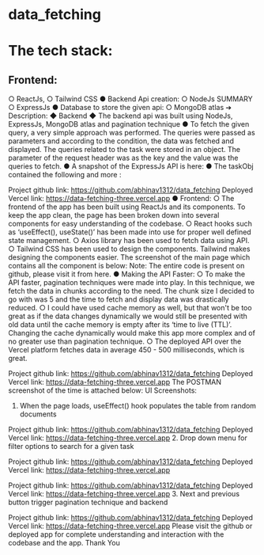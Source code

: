 # data_fetching
# The tech stack: 
## Frontend:
○ ReactJs,
○ Tailwind CSS
● Backend Api creation:
○ NodeJs
SUMMARY
 ○ ExpressJs
● Database to store the given api:
○ MongoDB atlas
➔ Description:
◆ Backend
◆ The backend api was built using NodeJs, ExpressJs, MongoDB atlas and pagination technique
● To fetch the given query, a very simple approach was performed. The queries were passed as parameters and according to the condition, the data was fetched and displayed. The queries related to the task were stored in an object. The parameter of the request header was as the key and the value was the queries to fetch.
● A snapshot of the ExpressJs API is here:
● The taskObj contained the following and more :
  
 Project github link: https://github.com/abhinav1312/data_fetching Deployed Vercel link: https://data-fetching-three.vercel.app
● Frontend:
○ The frontend of the app has been built using ReactJs and its components. To
keep the app clean, the page has been broken down into several components
for easy understanding of the codebase.
○ React hooks such as ‘useEffect(), useState()’ has been made into use for
proper well defined state management.
○ Axios library has been used to fetch data using API.
○ Tailwind CSS has been used to design the components. Tailwind makes
designing the components easier.
The screenshot of the main page which contains all the component is below:
Note: The entire code is present on github, please visit it from here.
● Making the API Faster:
○ To make the API faster, pagination techniques were made into play. In this
technique, we fetch the data in chunks according to the need. The chunk size I decided to go with was 5 and the time to fetch and display data was drastically reduced.
○ I could have used cache memory as well, but that won't be too great as if the data changes dynamically we would still be presented with old data until the cache memory is empty after its ‘time to live (TTL)’. Changing the cache dynamically would make this app more complex and of no greater use than pagination technique.
○ The deployed API over the Vercel platform fetches data in average 450 - 500 milliseconds, which is great.
    
 Project github link: https://github.com/abhinav1312/data_fetching Deployed Vercel link: https://data-fetching-three.vercel.app
The POSTMAN screenshot of the time is attached below:
   UI Screenshots:
1. When the page loads, useEffect() hook populates the table from random documents

 Project github link: https://github.com/abhinav1312/data_fetching Deployed Vercel link: https://data-fetching-three.vercel.app
   2. Drop down menu for filter options to search for a given task

 Project github link: https://github.com/abhinav1312/data_fetching Deployed Vercel link: https://data-fetching-three.vercel.app
   
 Project github link: https://github.com/abhinav1312/data_fetching Deployed Vercel link: https://data-fetching-three.vercel.app
3. Next and previous button trigger pagination technique and backend
    
Project github link: https://github.com/abhinav1312/data_fetching Deployed Vercel link: https://data-fetching-three.vercel.app
Please visit the github or deployed app for complete understanding and interaction with the codebase and the app.
Thank You
